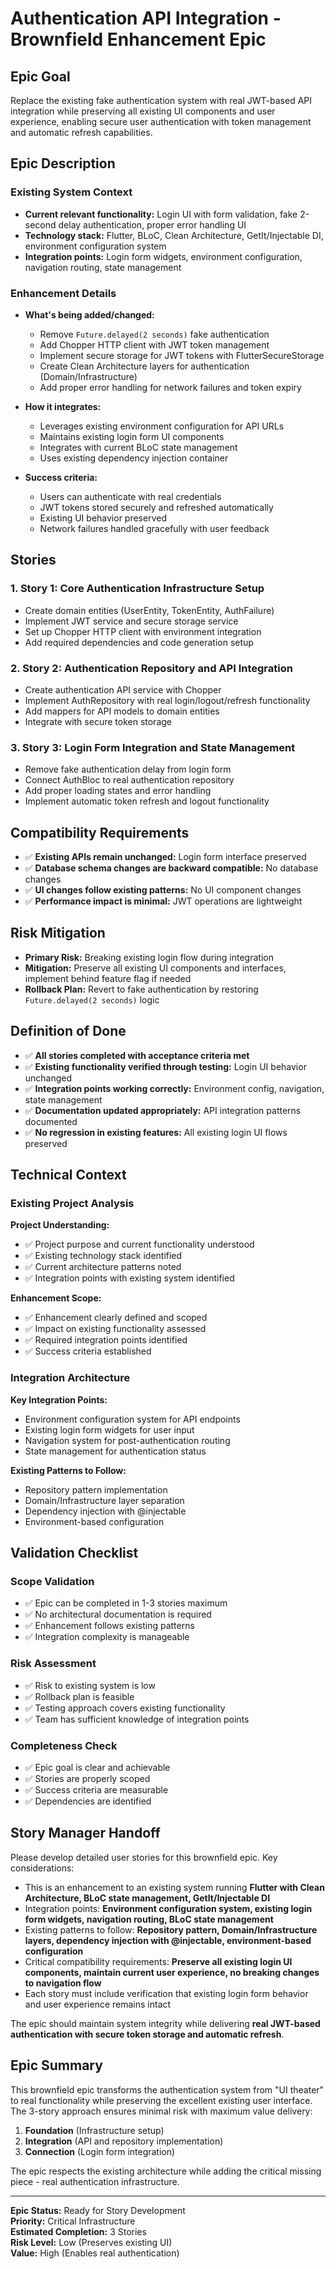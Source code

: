 # Authentication API Integration - Brownfield Enhancement Epic

## Epic Goal

Replace the existing fake authentication system with real JWT-based API integration while preserving all existing UI components and user experience, enabling secure user authentication with token management and automatic refresh capabilities.

## Epic Description

### Existing System Context

- **Current relevant functionality:** Login UI with form validation, fake 2-second delay authentication, proper error handling UI
- **Technology stack:** Flutter, BLoC, Clean Architecture, GetIt/Injectable DI, environment configuration system
- **Integration points:** Login form widgets, environment configuration, navigation routing, state management

### Enhancement Details

- **What's being added/changed:** 
  - Remove `Future.delayed(2 seconds)` fake authentication
  - Add Chopper HTTP client with JWT token management
  - Implement secure storage for JWT tokens with FlutterSecureStorage
  - Create Clean Architecture layers for authentication (Domain/Infrastructure)
  - Add proper error handling for network failures and token expiry

- **How it integrates:** 
  - Leverages existing environment configuration for API URLs
  - Maintains existing login form UI components
  - Integrates with current BLoC state management
  - Uses existing dependency injection container

- **Success criteria:** 
  - Users can authenticate with real credentials
  - JWT tokens stored securely and refreshed automatically
  - Existing UI behavior preserved
  - Network failures handled gracefully with user feedback

## Stories

### 1. Story 1: Core Authentication Infrastructure Setup
   - Create domain entities (UserEntity, TokenEntity, AuthFailure)
   - Implement JWT service and secure storage service
   - Set up Chopper HTTP client with environment integration
   - Add required dependencies and code generation setup

### 2. Story 2: Authentication Repository and API Integration
   - Create authentication API service with Chopper
   - Implement AuthRepository with real login/logout/refresh functionality  
   - Add mappers for API models to domain entities
   - Integrate with secure token storage

### 3. Story 3: Login Form Integration and State Management
   - Remove fake authentication delay from login form
   - Connect AuthBloc to real authentication repository
   - Add proper loading states and error handling
   - Implement automatic token refresh and logout functionality

## Compatibility Requirements

- ✅ **Existing APIs remain unchanged:** Login form interface preserved
- ✅ **Database schema changes are backward compatible:** No database changes
- ✅ **UI changes follow existing patterns:** No UI component changes
- ✅ **Performance impact is minimal:** JWT operations are lightweight

## Risk Mitigation

- **Primary Risk:** Breaking existing login flow during integration
- **Mitigation:** Preserve all existing UI components and interfaces, implement behind feature flag if needed
- **Rollback Plan:** Revert to fake authentication by restoring `Future.delayed(2 seconds)` logic

## Definition of Done

- ✅ **All stories completed with acceptance criteria met**
- ✅ **Existing functionality verified through testing:** Login UI behavior unchanged
- ✅ **Integration points working correctly:** Environment config, navigation, state management
- ✅ **Documentation updated appropriately:** API integration patterns documented
- ✅ **No regression in existing features:** All existing login UI flows preserved

## Technical Context

### Existing Project Analysis

**Project Understanding:**
- ✅ Project purpose and current functionality understood
- ✅ Existing technology stack identified
- ✅ Current architecture patterns noted
- ✅ Integration points with existing system identified

**Enhancement Scope:**
- ✅ Enhancement clearly defined and scoped
- ✅ Impact on existing functionality assessed
- ✅ Required integration points identified
- ✅ Success criteria established

### Integration Architecture

**Key Integration Points:**
- Environment configuration system for API endpoints
- Existing login form widgets for user input
- Navigation system for post-authentication routing
- State management for authentication status

**Existing Patterns to Follow:**
- Repository pattern implementation
- Domain/Infrastructure layer separation
- Dependency injection with @injectable
- Environment-based configuration

## Validation Checklist

### Scope Validation
- ✅ Epic can be completed in 1-3 stories maximum
- ✅ No architectural documentation is required
- ✅ Enhancement follows existing patterns
- ✅ Integration complexity is manageable

### Risk Assessment
- ✅ Risk to existing system is low
- ✅ Rollback plan is feasible
- ✅ Testing approach covers existing functionality
- ✅ Team has sufficient knowledge of integration points

### Completeness Check
- ✅ Epic goal is clear and achievable
- ✅ Stories are properly scoped
- ✅ Success criteria are measurable
- ✅ Dependencies are identified

## Story Manager Handoff

Please develop detailed user stories for this brownfield epic. Key considerations:

- This is an enhancement to an existing system running **Flutter with Clean Architecture, BLoC state management, GetIt/Injectable DI**
- Integration points: **Environment configuration system, existing login form widgets, navigation routing, BLoC state management**
- Existing patterns to follow: **Repository pattern, Domain/Infrastructure layers, dependency injection with @injectable, environment-based configuration**
- Critical compatibility requirements: **Preserve all existing login UI components, maintain current user experience, no breaking changes to navigation flow**
- Each story must include verification that existing login form behavior and user experience remains intact

The epic should maintain system integrity while delivering **real JWT-based authentication with secure token storage and automatic refresh**.

## Epic Summary

This brownfield epic transforms the authentication system from "UI theater" to real functionality while preserving the excellent existing user interface. The 3-story approach ensures minimal risk with maximum value delivery:

1. **Foundation** (Infrastructure setup)
2. **Integration** (API and repository implementation)  
3. **Connection** (Login form integration)

The epic respects the existing architecture while adding the critical missing piece - real authentication infrastructure.

---

**Epic Status:** Ready for Story Development  
**Priority:** Critical Infrastructure  
**Estimated Completion:** 3 Stories  
**Risk Level:** Low (Preserves existing UI)  
**Value:** High (Enables real authentication)